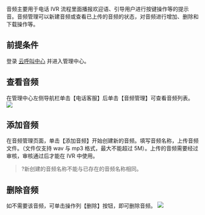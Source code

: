 音频主要用于电话 IVR 流程里面播报欢迎语、引导用户进行按键操作等的提示音。音频管理可以新建音频或查看已上传的音频的状态，对音频进行增加、删除和下载操作等。

## 前提条件
登录 [云呼叫中心](https://tccc.qcloud.com/login) 并进入管理中心。
## 查看音频
在管理中心左侧导航栏单击【电话客服】后单击【音频管理】可查看音频列表。
![](https://main.qcloudimg.com/raw/fcaa48b08e1f5fb8f2fc82e57f35a4d7.png)

## 添加音频
在音频管理页面，单击【添加音频】开始创建新的音频。填写音频名称，上传音频文件。（文件仅支持 wav 与 mp3 格式，最大不能超过 5M）。上传的音频需要经过审核，审核通过后才能在 IVR 中使用。
>?新创建的音频名称不能与已存在的音频名称相同。
>

## 删除音频
如不需要该音频，可单击操作列【删除】按钮，即可删除音频。
![](https://main.qcloudimg.com/raw/a939166a8f0380f67a69cb2343fd5d7f.png)

